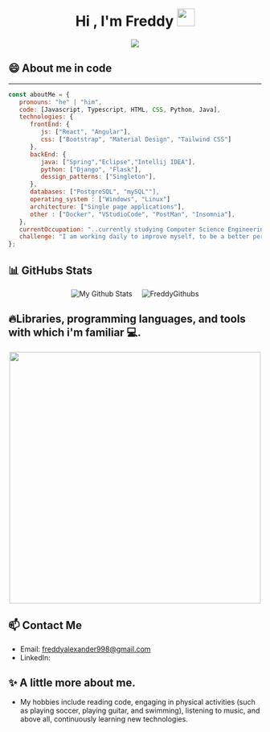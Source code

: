 <h1 align="center"><b>Hi , I'm Freddy </b><img src="https://media.giphy.com/media/hvRJCLFzcasrR4ia7z/giphy.gif" width="35"></h1>

<p align="center">
  <a href="https://github.com/DenverCoder1/readme-typing-svg"><img src="https://readme-typing-svg.herokuapp.com?font=Time+New+Roman&color=cyan&size=23&center=true&vCenter=true&width=700&height=100&lines=I'm+FullStack+Developer+..&hearts;++;I'm+a+systems+analyst+💻​,;Computer+Science+Student+⬆️,;Every+day+is+a+new+challenge+to+learn+new+things+🚀"></a>
</p>

## 😄​ About me in code 
---
```javascript
const aboutMe = {
   pronouns: "he" | "him",
   code: [Javascript, Typescript, HTML, CSS, Python, Java],
   technologies: {
      frontEnd: {
         js: ["React", "Angular"],
         css: ["Bootstrap", "Material Design", "Tailwind CSS"]
      },
      backEnd: {
         java: ["Spring","Eclipse","Intellij IDEA"],
         python: ["Django", "Flask"],
         dessign_patterns: ["Singleton"],
      },
      databases: ["PostgreSQL", "mySQL""],
      operating_system : ["Windows", "Linux"]
      architecture: ["Single page applications"],
      other : ["Docker", "VStudioCode", "PostMan", "Insomnia"],
   },
   currentOccupation: "..currently studying Computer Science Engineering,but, i'm available for job opportunities",
   challenge: "I am working daily to improve myself, to be a better person, and a better developer.",
};

```
## 📊​ GitHubs Stats

<p align="center">
   <img src="https://github-readme-stats.vercel.app/api/top-langs/?username=FreddyAlx1998Mora12&layout=compact" alt="My Github Stats">
    &nbsp;&nbsp;&nbsp;
  <img src="https://github-readme-stats.vercel.app/api?username=FreddyAlx1998Mora12&show_icons=true&count_private=true&hide=stars&include_all_commits=true&theme=buefy" alt="FreddyGithubs" /> 
</p>

## 🔥​ Libraries, programming languages, and tools with which i'm familiar 💻.
<p align="center">
<img width="500px"  src="https://skillicons.dev/icons?i=py,java,js,html,css,react,django,postgres,git,vscode,docker,postman,windows,linux,mysql,angular,flask,spring,bootstrap,tailwind&perline=10"  />
</p>

<!--
## 🌱 Mi proceso de aprendizaje
Actualmente estoy aprendiendo:
- Nuevas funcionalidades en React
- Desarrollo de APIs RESTful con Node.js
-->

## 📫 Contact Me
- Email: freddyalexander998@gmail.com
- LinkedIn: 

## ✨ A little more about me.
- My hobbies include reading code, engaging in physical activities (such as playing soccer, playing guitar, and swimming), listening to music, and above all, continuously learning new technologies.


<!--
**FreddyAlx1998Mora12/FreddyAlx1998Mora12** is a ✨ _special_ ✨ repository because its `README.md` (this file) appears on your GitHub profile.

Here are some ideas to get you started:

- 🔭 I’m currently working on ...
- 🌱 I’m currently learning ...
- 👯 I’m looking to collaborate on ...
- 🤔 I’m looking for help with ...
- 💬 Ask me about ...
- 📫 How to reach me: ...
- 😄 Pronouns: ...
- ⚡ Fun fact: ...
-->

